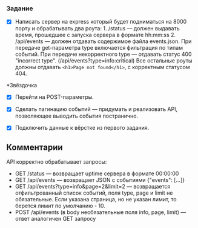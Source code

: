 ### Задание

- [x] Написать сервер на express который будет подниматься на 8000 порту и обрабатывать два роута: 1. /status — должен выдавать время, прошедшее с запуска сервера в формате hh:mm:ss 2. /api/events — должен отдавать содержимое файла events.json. При передаче get-параметра type включается фильтрация по типам событий. При передаче некорректного type — отдавать статус 400 "incorrect type". (/api/events?type=info:critical) Все остальные роуты должны отдавать `<h1>Page not found</h1>`, с корректным статусом 404.

*Звёздочка

- [x] Перейти на POST-параметры.

- [x] Сделать пагинацию событий — придумать и реализовать API, позволяющее выводить события постранично.

- [x] Подключить данные к вёрстке из первого задания.

## Комментарии
API корректно обрабатывает запросы:

- GET /status — возвращает uptime сервера в формате 00:00:00
- GET /api/events — возвращает JSON с событиями {"events": [...]}
- GET /api/events?type=info&page=2&limit=2 — возвращается отфильтрованный список событий, поля type, page и limit не обязательные. Если указана страница, но не указан лимит, то берется лимит по умолчанию - 10.
- POST /api/events (в body необязательные поля info, page, limit) — ответ аналогичен GET запросу
